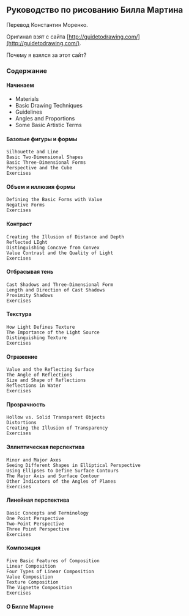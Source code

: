 ## Руководство по рисованию Билла Мартина

Перевод Константин Моренко.

Оригинал взят с сайта [http://guidetodrawing.com/](http://guidetodrawing.com/).

Почему я взялся за этот сайт?

### Содержание

#### Начинаем

- Materials
- Basic Drawing Techniques
- Guidelines
- Angles and Proportions
- Some Basic Artistic Terms

#### Базовые фигуры и формы

    Silhouette and Line
    Basic Two-Dimensional Shapes
    Basic Three-Dimensional Forms
    Perspective and the Cube
    Exercises

#### Объем и иллюзия формы

    Defining the Basic Forms with Value
    Negative Forms
    Exercises

#### Контраст

    Creating the Illusion of Distance and Depth
    Reflected LIght
    Distinguishing Concave from Convex
    Value Contrast and the Quality of Light
    Exercises

#### Отбрасывая тень

    Cast Shadows and Three-Dimensional Form
    Length and Direction of Cast Shadows
    Proximity Shadows
    Exercises

#### Текстура

    How Light Defines Texture
    The Importance of the Light Source
    Distinguishing Texture
    Exercises

#### Отражение

    Value and the Reflecting Surface
    The Angle of Reflections
    Size and Shape of Reflections
    Reflections in Water
    Exercises

#### Прозрачность

    Hollow vs. Solid Transparent Objects
    Distortions
    Creating the Illusion of Transparency
    Exercises

#### Эллиптическая перспектива

    Minor and Major Axes
    Seeing Different Shapes in Elliptical Perspective
    Using Ellipses to Define Surface Contours
    The Major Axis and Surface Contour
    Other Indicators of the Angles of Planes
    Exercises

#### Линейная перспектива

    Basic Concepts and Terminology
    One Point Perspective
    Two-Point Perspective
    Three Point Perspective
    Exercises

#### Композиция

    Five Basic Features of Composition
    Linear Composition
    Four Types of Linear Composition
    Value Composition
    Texture Composition
    The Vignette Composition
    Exercises

#### О Билле Мартине
